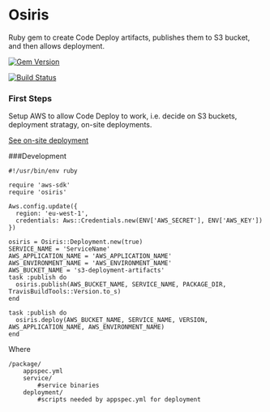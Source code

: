 # Osiris
Ruby gem to create Code Deploy artifacts, publishes them to S3 bucket, and then allows deployment.

[![Gem Version](https://badge.fury.io/rb/osiris.svg)](https://badge.fury.io/rb/osiris)

[![Build Status](https://travis-ci.org/wparad/Osiris.svg?branch=master)](https://travis-ci.org/wparad/Osiris)

### First Steps
Setup AWS to allow Code Deploy to work, i.e. decide on S3 buckets, deployment stratagy, on-site deployments.

[See on-site deployment](Onsite-Deployments.md)

###Development

    #!/usr/bin/env ruby

    require 'aws-sdk'
    require 'osiris'

    Aws.config.update({
      region: 'eu-west-1',
      credentials: Aws::Credentials.new(ENV['AWS_SECRET'], ENV['AWS_KEY'])
    })

    osiris = Osiris::Deployment.new(true)
    SERVICE_NAME = 'ServiceName'
    AWS_APPLICATION_NAME = 'AWS_APPLICATION_NAME'
    AWS_ENVIRONMENT_NAME = 'AWS_ENVIRONMENT_NAME'
    AWS_BUCKET_NAME = 's3-deployment-artifacts'
    task :publish do
      osiris.publish(AWS_BUCKET_NAME, SERVICE_NAME, PACKAGE_DIR, TravisBuildTools::Version.to_s)
    end

    task :publish do
      osiris.deploy(AWS_BUCKET_NAME, SERVICE_NAME, VERSION, AWS_APPLICATION_NAME, AWS_ENVIRONMENT_NAME)
    end

Where

    /package/
        appspec.yml
        service/
            #service binaries
        deployment/
            #scripts needed by appspec.yml for deployment
